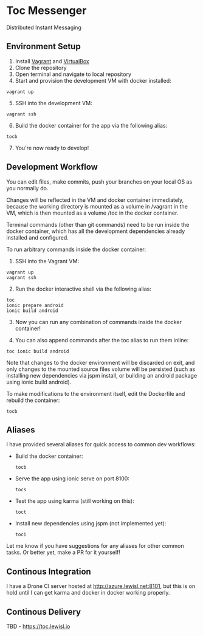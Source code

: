 # Toc Messenger
Distributed Instant Messaging

## Environment Setup

1. Install [Vagrant](https://www.vagrantup.com/) and [VirtualBox](https://www.virtualbox.org/)
2. Clone the repository
3. Open terminal and navigate to local repository
4. Start and provision the development VM with docker installed:
  ```
  vagrant up
  ```
  
5. SSH into the development VM:
  ```
  vagrant ssh
  ```
  
6. Build the docker container for the app via the following alias:
  ```
  tocb
  ```
  
7. You're now ready to develop!

## Development Workflow

You can edit files, make commits, push your branches on your local OS as you normally do.

Changes will be reflected in the VM and docker container immediately, because the working directory is mounted as a volume in /vagrant in the VM, which is then mounted as a volume /toc in the docker container.

Terminal commands (other than git commands) need to be run inside the docker container, which has all the development dependencies already installed and configured.

To run arbitrary commands inside the docker container:

1. SSH into the Vagrant VM:
  ```
  vagrant up
  vagrant ssh
  ```

2. Run the docker interactive shell via the following alias:
  ```
  toc
  ionic prepare android
  ionic build android
  ```

3. Now you can run any combination of commands inside the docker container!

4. You can also append commands after the toc alias to run them inline:
  ```
  toc ionic build android
  ```

Note that changes to the docker environment will be discarded on exit, and only changes to the mounted source files volume will be persisted (such as installing new dependencies via jspm install, or building an android package using ionic build android).

To make modifications to the environment itself, edit the Dockerfile and rebuild the container:
  ```
  tocb
  ```

## Aliases

I have provided several aliases for quick access to common dev workflows:

- Build the docker container:
  ```
  tocb
  ```

- Serve the app using ionic serve on port 8100:
  ```
  tocs
  ```
  
- Test the app using karma (still working on this):
  ```
  toct
  ```

- Install new dependencies using jspm (not implemented yet):
  ```
  toci
  ```

Let me know if you have suggestions for any aliases for other common tasks. Or better yet, make a PR for it yourself!

## Continous Integration

I have a Drone CI server hosted at http://azure.lewisl.net:8101, but this is on hold until I can get karma and docker in docker working properly.

## Continous Delivery

TBD - https://toc.lewisl.io
